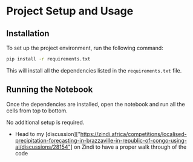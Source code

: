 # Project Setup and Usage

## Installation

To set up the project environment, run the following command:

```bash
pip install -r requirements.txt
```

This will install all the dependencies listed in the `requirements.txt` file.

## Running the Notebook

Once the dependencies are installed, open the notebook and run all the cells from top to bottom.

No additional setup is required.

- Head to my [discussion]["https://zindi.africa/competitions/localised-precipitation-forecasting-in-brazzaville-in-republic-of-congo-using-ai/discussions/28154"] on Zindi to have a proper walk through of the code